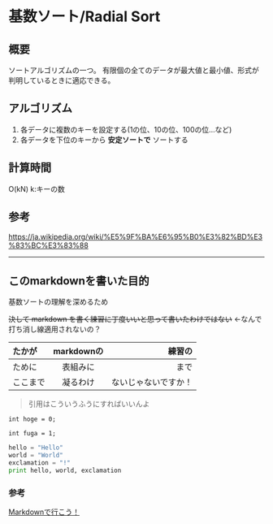 # 基数ソート/Radial Sort
## 概要
ソートアルゴリズムの一つ。
有限個の全てのデータが最大値と最小値、形式が判明しているときに適応できる。

## アルゴリズム
1. 各データに複数のキーを設定する(1の位、10の位、100の位…など)
2. 各データを下位のキーから **安定ソートで** ソートする

## 計算時間
O(kN)
k:キーの数

## 参考
<https://ja.wikipedia.org/wiki/%E5%9F%BA%E6%95%B0%E3%82%BD%E3%83%BC%E3%83%88>

---
## このmarkdownを書いた目的
基数ソートの理解を深めるため

~~決して markdown を書く練習に丁度いいと思って書いたわけではない~~ ←なんで打ち消し線適用されないの？

| たかが | markdownの | 練習の |
|:---|:---:|---:|
| ために | 表組みに | まで |
| ここまで | 凝るわけ | ないじゃないですか！ |

> 引用はこういうふうにすればいいんよ

` int hoge = 0; `

` int fuga = 1; `

```python
hello = "Hello"
world = "World"
exclamation = "!"
print hello, world, exclamation
```
### 参考
[Markdownで行こう！](https://gist.github.com/wate/7072365)
